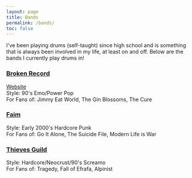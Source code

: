 ```yaml
---
layout: page
title: Bands
permalink: /bands/
toc: false
---
```

I've been playing drums (self-taught) since high school and is something that is always been involved in my life, at least on and off. Below are the bands I currently play drums in! 

### [Broken Record](http://brokenrecord.bandcamp.com)


[Website](https://brokenrecordisaband.com)  
Style: 90's Emo/Power Pop  
For Fans of: Jimmy Eat World, The Gin Blossoms, The Cure

### [Faim](https://faim.bandcamp.com)


Style: Early 2000's Hardcore Punk  
For Fans of: Go It Alone, The Suicide File, Modern Life is War

### [Thieves Guild](https://thievesguild.bandcamp.com)

Style: Hardcore/Neocrust/90's Screamo  
For Fans of: Tragedy, Fall of Efrafa, Alpinist

